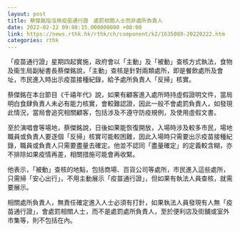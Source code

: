 ```yaml
---
layout: post
title: 蔡傑銘指沒用疫苗通行證　處罰相關人士而非處所負責人
date: 2022-02-22 09:08:15.000000000 +08:00
link: https://news.rthk.hk/rthk/ch/component/k2/1635089-20220222.htm
categories: rthk
---
```


「疫苗通行證」星期四起實施，政府會以「主動」及「被動」查核方式執法，食物及衞生局副秘書長蔡傑銘說，「主動」查核是針對兩類處所，即是餐飲處所及會址，市民進入時出示疫苗接種紀錄，給予處所負責人「反掃」核實。

蔡傑銘在本台節目《千禧年代》說，如果有顧客進入處所時持虛假證明文件，當局明白食肆負責人未必有能力核實，會較難認證，因此一般不會處罰負責人，如發現此情況，當局會追究相關顧客，包括涉及不遵守防疫規例，及使用虛假文書。

至於演唱會等場地，蔡傑銘說，日後如果能恢復開放，入場時涉及較多市民，場地職員或負責人要逐個「反掃」核實可能較困難，因此入場時只需要出示疫苗接種紀錄，職員或負責人只需要盡量去確定。他並不認同「盡量確定」的定義較含糊，亦不排除如果疫情再差，相關措施可能會再收緊。

他表示，「被動」查核的地點，包括商場、百貨公司等處所，市民進入這些處所，只需掃「安心出行」，不用主動展示「疫苗通行證」，但如果有執法人員查核，就需要展示。

相關處所負責人，無責任確定進入人士必須有打針，如果執法人員發現有人無「疫苗通行證」，會處罰相關人士，而不是處罰處所負責人，至於便利店及街舖或室外市集等，則不包括在內。
